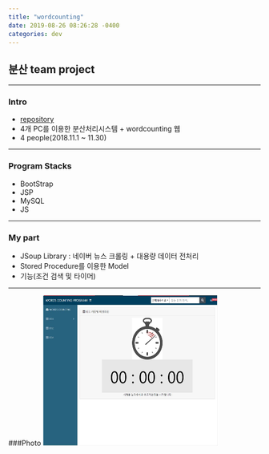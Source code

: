 ```yaml
---
title: "wordcounting"
date: 2019-08-26 08:26:28 -0400
categories: dev
---
```


## 분산 team project

---

### Intro
- [repository]
- 4개 PC를 이용한 분산처리시스템 + wordcounting 웹
- 4 people(2018.11.1 ~ 11.30)

---
### Program Stacks
- BootStrap
- JSP
- MySQL
- JS

---

### My part
- JSoup Library : 네이버 뉴스 크롤링 + 대용량 데이터 전처리
- Stored Procedure를 이용한 Model
- 기능(조건 검색 및 타이머)

---

###Photo
 <img src="/assets/images/3.jpg" alt="drawing" width="350" height="300"/>



[repository]: https://github.com/blackjayH/wordcounting
